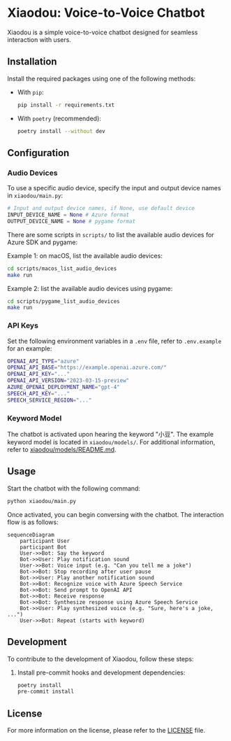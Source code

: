 # Xiaodou: Voice-to-Voice Chatbot

Xiaodou is a simple voice-to-voice chatbot designed for seamless interaction with users.

## Installation

Install the required packages using one of the following methods:

- With `pip`:

  ```bash
  pip install -r requirements.txt
  ```

- With `poetry` (recommended):

  ```bash
  poetry install --without dev
  ```

## Configuration

### Audio Devices

To use a specific audio device, specify the input and output device names in `xiaodou/main.py`:

```python
# Input and output device names, if None, use default device
INPUT_DEVICE_NAME = None # Azure format
OUTPUT_DEVICE_NAME = None # pygame format
```

There are some scripts in `scripts/` to list the available audio devices for Azure SDK and pygame:

Example 1: on macOS, list the available audio devices:

```bash
cd scripts/macos_list_audio_devices
make run
```

Example 2: list the available audio devices using pygame:

```bash
cd scripts/pygame_list_audio_devices
make run
```

### API Keys

Set the following environment variables in a `.env` file, refer to `.env.example` for an example:

```bash
OPENAI_API_TYPE="azure"
OPENAI_API_BASE="https://example.openai.azure.com/"
OPENAI_API_KEY="..."
OPENAI_API_VERSION="2023-03-15-preview"
AZURE_OPENAI_DEPLOYMENT_NAME="gpt-4"
SPEECH_API_KEY="..."
SPEECH_SERVICE_REGION="..."
```

### Keyword Model

The chatbot is activated upon hearing the keyword "小豆". The example keyword model is located in `xiaodou/models/`. For additional information, refer to [xiaodou/models/README.md](xiaodou/models/README.md).
## Usage

Start the chatbot with the following command:

```bash
python xiaodou/main.py
```

Once activated, you can begin conversing with the chatbot. The interaction flow is as follows:

```mermaid
sequenceDiagram
    participant User
    participant Bot
    User->>Bot: Say the keyword
    Bot->>User: Play notification sound
    User->>Bot: Voice input (e.g. "Can you tell me a joke")
    Bot->>Bot: Stop recording after user pause
    Bot->>User: Play another notification sound
    Bot->>Bot: Recognize voice with Azure Speech Service
    Bot->>Bot: Send prompt to OpenAI API
    Bot->>Bot: Receive response
    Bot->>Bot: Synthesize response using Azure Speech Service
    Bot->>User: Play synthesized voice (e.g. "Sure, here's a joke, ...")
    User->>Bot: Repeat (starts with keyword)

```

## Development

To contribute to the development of Xiaodou, follow these steps:

1. Install pre-commit hooks and development dependencies:

   ```bash
   poetry install
   pre-commit install
   ```

## License

For more information on the license, please refer to the [LICENSE](LICENSE) file.
